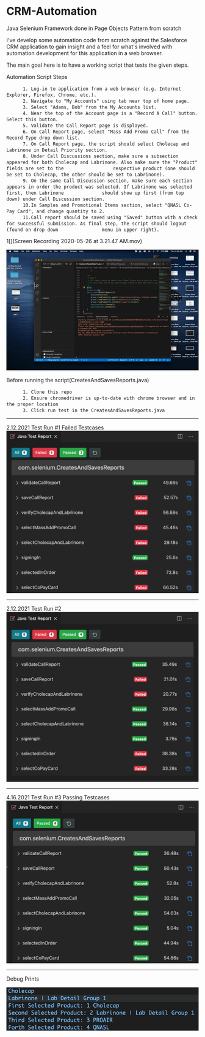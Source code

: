 # CRM-Automation
Java Selenium Framework done in Page Objects Pattern from scratch

I've develop some automation code from scratch against the Salesforce CRM application to gain insight and a feel for what's involved with automation development for this application in a web browser.

The main goal here is to have a working script that tests the given steps. 

Automation Script Steps

          1. Log-in to application from a web browser (e.g. Internet Explorer, Firefox, Chrome, etc.).
          2. Navigate to "My Accounts" using tab near top of home page.
          3. Select "Adams, Bob" from the My Accounts list.
          4. Near the top of the Account page is a "Record A Call" button. Select this button.
          5. Validate the Call Report page is displayed.
          6. On Call Report page, select "Mass Add Promo Call" from the Record Type drop down list.
          7. On Call Report page, the script should select Cholecap and Labrinone in Detail Priority section.
          8. Under Call Discussions section, make sure a subsection appeared for both Cholecap and Labrinone. Also make sure the "Product" fields are set to the                  respective product (one should be set to Cholecap, the other should be set to Labrinone).
          9. On the same Call Discussion section, make sure each section appears in order the product was selected. If Labrinone was selected first, then Labrinone              should show up first (from top down) under Call Discussion section.
          10.In Samples and Promotional Items section, select "QNASL Co-Pay Card", and change quantity to 2.
          11.Call report should be saved using "Saved" button with a check for successful submission. As final step, the script should logout (found on drop down                menu in upper right).
          
 

1[](Screen Recording 2020-05-26 at 3.21.47 AM.mov)

![](crm_automation.gif) 

Before running the script(CreatesAndSavesReports.java)

          1. Clone this repo
          2. Ensure chromedriver is up-to-date with chrome browser and in the proper location
          3. Click run test in the CreatesAndSavesReports.java


------------------------------------------------------------------------------------------------------------------------

2.12.2021 Test Run #1
Failed Testcases
![](https://github.com/oscar-leung/CRM-Automation/blob/main/Test%201%202.12.2021.png)

------------------------------------------------------------------------------------------------------------------------

2.12.2021 Test Run #2
![](https://github.com/oscar-leung/CRM-Automation/blob/main/Test%202%202.12.2021.png)

------------------------------------------------------------------------------------------------------------------------

4.16.2021 Test Run #3
Passing Testcases
![](https://github.com/oscar-leung/CRM-Automation/blob/main/Passed%20Testcases.png)

------------------------------------------------------------------------------------------------------------------------

Debug Prints

![](https://github.com/oscar-leung/CRM-Automation/blob/main/Debug%20Prints.png)

